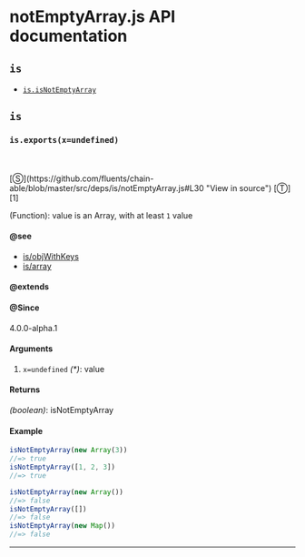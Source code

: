 # notEmptyArray.js API documentation

<!-- div class="toc-container" -->

<!-- div -->

## `is`
* <a href="#is-prototype-isNotEmptyArray"  data-meta="exports x undefined"  data-call="exports x undefined"  data-category="Methods"  data-description="Function value is an Array with at least 1 value"  data-name="isNotEmptyArray"  data-member="is"  data-see="href https github com fluents chain able blob master src deps is objWithKeys js label is objWithKeys href https github com fluents chain able blob master src deps is array js label is array"  data-all="meta exports x undefined call exports x undefined category Methods description Function value is an Array with at least 1 value name isNotEmptyArray member is see href https github com fluents chain able blob master src deps is objWithKeys js label is objWithKeys href https github com fluents chain able blob master src deps is array js label is array notes todos klassProps" >`is.isNotEmptyArray`</a>

<!-- /div -->

<!-- /div -->

<!-- div class="doc-container" -->

<!-- div -->

## `is`

<!-- div -->

<h3 id="is-prototype-isNotEmptyArray" data-member="is" data-category="Methods" data-name="isNotEmptyArray"><code>is.exports(x=undefined)</code></h3>
<br>
<br>
[&#x24C8;](https://github.com/fluents/chain-able/blob/master/src/deps/is/notEmptyArray.js#L30 "View in source") [&#x24C9;][1]

(Function): value is an Array, with at least `1` value


#### @see 

* <a href="https://github.com/fluents/chain-able/blob/master/src/deps/is/objWithKeys.js" >is/objWithKeys</a>
* <a href="https://github.com/fluents/chain-able/blob/master/src/deps/is/array.js" >is/array</a>

#### @extends




#### @Since
4.0.0-alpha.1

#### Arguments
1. `x=undefined` *(&#42;)*: value

#### Returns
*(boolean)*: isNotEmptyArray

#### Example
```js
isNotEmptyArray(new Array(3))
//=> true
isNotEmptyArray([1, 2, 3])
//=> true

isNotEmptyArray(new Array())
//=> false
isNotEmptyArray([])
//=> false
isNotEmptyArray(new Map())
//=> false

```
---

<!-- /div -->

<!-- /div -->

<!-- /div -->

 [1]: #is "Jump back to the TOC."
